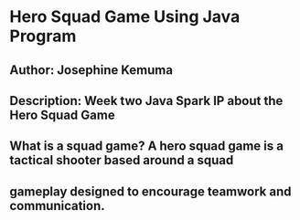 # Hero Squad Game Using Java Program

## Author: Josephine Kemuma

## Description:  Week two Java Spark IP about the Hero Squad Game

## What is a squad game? A hero squad game is a tactical shooter based around a squad
## gameplay designed to encourage teamwork and communication. 
